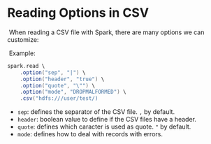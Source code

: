# Reading Options in CSV

​	When reading a CSV file with Spark, there are many options we can customize:

​	Example:

```scala
spark.read \
    .option("sep", "|") \
    .option("header", "true") \
    .option("quote", "\"") \
    .option("mode", "DROPMALFORMED") \
    .csv("hdfs:///user/test/)
```

- `sep`: defines the separator of the CSV file. `,` by default.
- `header`: boolean value to define if the CSV files have a header.
- `quote`: defines which caracter is used as quote. `"` by default.
- `mode`: defines how to deal with records with errors.
